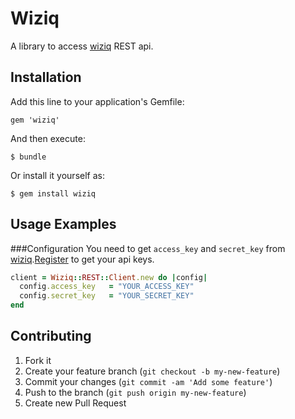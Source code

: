 # Wiziq

A library to access [wiziq](http://developer.wiziq.com/) REST api.

## Installation

Add this line to your application's Gemfile:

    gem 'wiziq'

And then execute:

    $ bundle

Or install it yourself as:

    $ gem install wiziq

## Usage Examples

###Configuration
You need to get `access_key` and `secret_key` from [wiziq](http://wiziq.com).[Register](http://www.wiziq.com/api/) to get your api keys.

```ruby
client = Wiziq::REST::Client.new do |config|
  config.access_key   = "YOUR_ACCESS_KEY"
  config.secret_key   = "YOUR_SECRET_KEY"   
end
```

## Contributing

1. Fork it
2. Create your feature branch (`git checkout -b my-new-feature`)
3. Commit your changes (`git commit -am 'Add some feature'`)
4. Push to the branch (`git push origin my-new-feature`)
5. Create new Pull Request